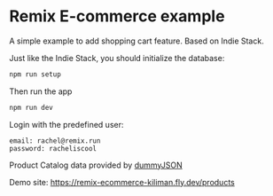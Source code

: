 # Remix E-commerce example

A simple example to add shopping cart feature. Based on Indie Stack.

Just like the Indie Stack, you should initialize the database:

```bash
npm run setup
```

Then run the app

```bash
npm run dev
```

Login with the predefined user:

```
email: rachel@remix.run
password: racheliscool
```

Product Catalog data provided by [dummyJSON](https://dummyjson.com/docs/products)

Demo site: https://remix-ecommerce-kiliman.fly.dev/products
